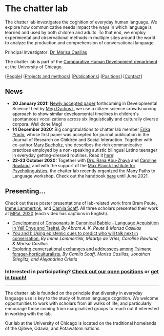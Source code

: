 # The chatter lab

The chatter lab investigates the cognition of everyday human language. We explore how communicative needs impact the ways in which language is learned and used by both children and adults. To that end, we employ experimental and observational methods in multiple sites around the world to analyze the production and comprehension of conversational language.

Principal Investigator: [Dr. Marisa Casillas](./people/marisa-aboutme.md)

The chatter lab is part of the [Comparative Human Development department](https://humdev.uchicago.edu/) at the University of Chicago.

[[People](./people.md)] [[Projects and methods](./projects.md)] [[Publications](./publications.md)] [[Positions](./positions.md)] [[Contact](./contact.md)]

## News

* **20 January 2021:** [Newly accepted paper](./lab-publications/Cychosz_et_al_2021forthcoming_Vocal_development_in_a_large_scale_crosslinguistic_corpus_DevSci.pdf) forthcoming in Developmental Science! Led by [Meg Cychosz](https://megseekosh.github.io/), we use a citizen science crowdsourcing approach to show similar developmental timelines in children's spontaneous vocalizations across six linguistically and culturally diverse corpora. Well done Meg!
* **14 December 2020:** Big congratulations to chatter lab member [Erika Prado](https://marisacasillas.github.io/chatterlab/people/erika-aboutme.html), whose first paper was accepted for journal publication in the Journal of Research on Children and Social Interaction. Together with co-author [Mary Bucholtz](https://bucholtz.linguistics.ucsb.edu/), she describes the rich communicative practices employed by a non-speaking autistic bilingual Latino teenager in everyday getting-dressed routines. Read it [here](./lab-publications/PradoBucholtz-RoCSI-forthcoming.pdf)!
* **22–23 October 2020:** Together with [Drs. Rana Abu-Zhaya](https://www.researchgate.net/profile/Rana_Abu-Zhaya) and [Caroline Rowland](https://www.mpi.nl/people/rowland-caroline), and with the support of the [Max Planck Institute for Psycholinguistics](https://www.mpi.nl/), the chatter lab recently organized the Many Paths to Language workshop. Check out the handbook [here](./MPaL_handbook.md) until June 2021.

## Presenting...

Check out these poster presentations of lab-related work from Bram Peute, [Imme Lammertink](https://sites.google.com/site/immelammertink/home), and [Camila Scaff](https://camilascaff.com/). All three scholars presented their work at [MPaL 2020](./MPaL_handbook.md) (each video has captions in English).

* [Development of Consonants in Canonical Babble - Language Acquisition in Yélî Dnye and Tseltal.](https://uchicago.box.com/s/57yqhzxpzubseyv8h3v7ucqv98c4sa4w) _By Abram A. K. Peute & Marisa Casillas_
* [You and I: Using epistemic cues to predict who will talk next in conversation.](https://uchicago.box.com/s/321kil7wz696ok08tk0tcjmy5xjmuu80) _By Imme Lammertink, Maartje de Vries, Caroline Rowland, & Marisa Casillas_
* [Exploring conversational exchanges and addressees among Tsimane forager-horticulturalists.](https://uchicago.box.com/s/n8zs3aa7s2tijmalj8sf50m9fu65ptvp) _By Camila Scaff, Marisa Casillas, Jonathan Stieglitz, and Alejandrina Cristia_


### Interested in participating? [Check out our open positions](./positions.md) or [get in touch!](./contact.md)

----
The chatter lab is founded on the principle that diversity in everyday language use is key to the study of human language cognition. We welcome opportunities to work with scholars from all walks of life, and particularly encourage those coming from marginalized groups to reach out if interested in working with the lab.

Our lab at the University of Chicago is located on the traditional homelands of the Ojibwe, Odawa, and Potawatomi nations.
